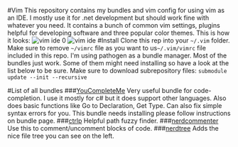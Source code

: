 #Vim
This repository contains my bundles and vim config for using vim as an IDE. I mostly use it for .net development but should work fine with whatever you need. It contains a bunch of common vim settings, plugins helpful for developing software and three popular color themes. 
This is how it looks:
![vim ide 0](https://nadejdedev.files.wordpress.com/2015/12/vim-ide-0.png)
![vim ide](https://nadejdedev.files.wordpress.com/2015/12/vim-ide.png)
#Install
Clone this rep into your `~/.vim` folder. Make sure to remove `~/vimrc` file as you want to us`~/.vim/vimrc` file included in this repo.
I'm using pathogen as a bundle manager. Most of the bundles just work. Some of them might need installing so have a look at the list below to be sure.
Make sure to download subrepository files: `submodule update --init --recursive`

#List of all bundles 
###[YouCompleteMe](https://github.com/Valloric/YouCompleteMe)
Very useful bundle for code-completion. I use it mostly for c# but it does support other languages. Also does basic functions like Go to Declaration, Get Type. Can also fix simple syntax errors for you.
This bundle needs installing please follow instructions on bundle page.
###[ctrlp](https://github.com/kien/ctrlp.vim)
Helpful path fuzzy finder. 
###[nerdcommenter](https://github.com/scrooloose/nerdcommenter)
Use this to comment/uncomment blocks of code.
###[nerdtree](https://github.com/scrooloose/nerdtree)
Adds the nice file tree you can see on the left.
